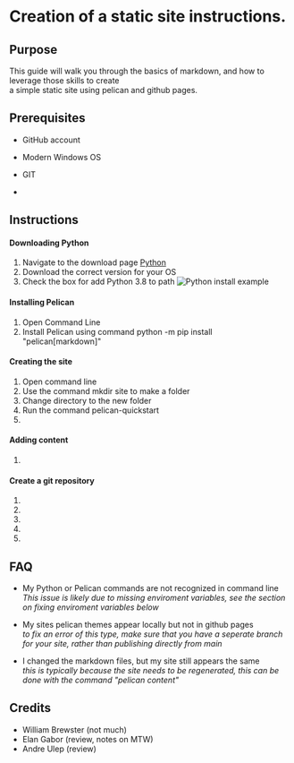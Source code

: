 # Creation of a static site instructions.


## Purpose  
This guide will walk you through the basics of markdown, and how to leverage those skills to create  
a simple static site using pelican and github pages.

## Prerequisites

* GitHub account 

* Modern Windows OS  

* GIT  

* 

## Instructions
#### Downloading Python
1. Navigate to the download page [Python](https://www.python.org/downloads/)
2. Download the correct version for your OS
3. Check the box for add Python 3.8 to path 
![Python install example](https://docs.python.org/3/_images/win_installer.png)
#### Installing Pelican
1. Open Command Line
2. Install Pelican using command python -m pip install "pelican[markdown]"

#### Creating the site
1. Open command line
2. Use the command mkdir site to make a folder
3. Change directory to the new folder
4. Run the command pelican-quickstart
5. 

#### Adding content 
1.

#### Create a git repository
1.
2.
3.
4.
5.



## FAQ

* My Python or Pelican commands are not recognized in command line  
    *This issue is likely due to missing enviroment variables, see the section on fixing enviroment variables below*

* My sites pelican themes appear locally but not in github pages  
 *to fix an error of this type, make sure that you have a seperate branch for your site, rather than publishing directly from main*

* I changed the markdown files, but my site still appears the same  
 *this is typically because the site needs to be regenerated, this can be done with the command "pelican content"*

## Credits

* William Brewster (not much)
* Elan Gabor (review, notes on MTW)
* Andre Ulep (review)